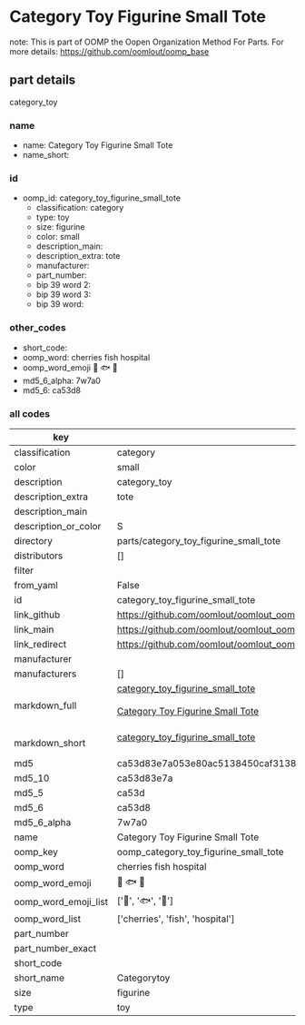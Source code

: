 # Category Toy Figurine Small Tote  

note: This is part of OOMP the Oopen Organization Method For Parts. For more details: https://github.com/oomlout/oomp_base

##  part details
  



category_toy



### name
* name: Category Toy Figurine Small Tote
* name_short: 
### id
* oomp_id: category_toy_figurine_small_tote
  * classification: category
  * type: toy
  * size: figurine
  * color: small
  * description_main: 
  * description_extra: tote
  * manufacturer: 
  * part_number: 
  * bip 39 word 2: 
  * bip 39 word 3: 
  * bip 39 word: 

### other_codes
* short_code: 
* oomp_word: cherries fish hospital
* oomp_word_emoji :cherries: :fish: :hospital:
* md5_6_alpha: 7w7a0
* md5_6: ca53d8









### all codes 
| key | value |  
| --- | --- |  
| classification | category |  
| color | small |  
| description | category_toy |  
| description_extra | tote |  
| description_main |  |  
| description_or_color | S  |  
| directory | parts/category_toy_figurine_small_tote |  
| distributors | [] |  
| filter |  |  
| from_yaml | False |  
| id | category_toy_figurine_small_tote |  
| link_github | https://github.com/oomlout/oomlout_oomp_version_1_messy/tree/main/parts/category_toy_figurine_small_tote |  
| link_main | https://github.com/oomlout/oomlout_oomp_version_1_messy/tree/main/parts/category_toy_figurine_small_tote |  
| link_redirect | https://github.com/oomlout/oomlout_oomp_version_1_messy/tree/main/parts/category_toy_figurine_small_tote |  
| manufacturer |  |  
| manufacturers | [] |  
| markdown_full | [category_toy_figurine_small_tote](none)<br>[](none)<br>[Category Toy Figurine Small Tote](none)<br><br> |  
| markdown_short | [category_toy_figurine_small_tote](none)<br><br> |  
| md5 | ca53d83e7a053e80ac5138450caf3138 |  
| md5_10 | ca53d83e7a |  
| md5_5 | ca53d |  
| md5_6 | ca53d8 |  
| md5_6_alpha | 7w7a0 |  
| name | Category Toy Figurine Small Tote |  
| oomp_key | oomp_category_toy_figurine_small_tote |  
| oomp_word | cherries fish hospital |  
| oomp_word_emoji | :cherries: :fish: :hospital: |  
| oomp_word_emoji_list | [':cherries:', ':fish:', ':hospital:'] |  
| oomp_word_list | ['cherries', 'fish', 'hospital'] |  
| part_number |  |  
| part_number_exact |  |  
| short_code |  |  
| short_name | Categorytoy |  
| size | figurine |  
| type | toy |  
